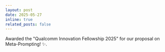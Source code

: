 ```yaml
---
layout: post
date: 2025-05-27
inline: true
related_posts: false
---
```


Awarded the "Qualcomm Innovation Fellowship 2025" for our proposal on Meta-Prompting! :sparkles:.

